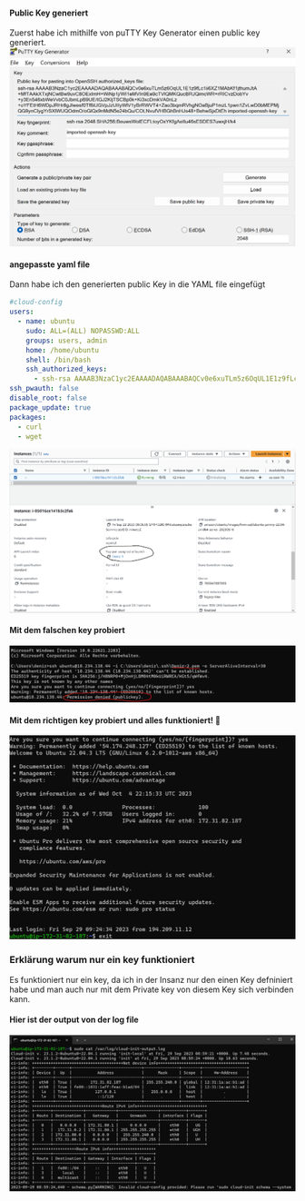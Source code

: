 #### Public Key generiert
Zuerst habe ich mithilfe von puTTY Key Generator einen public key generiert.
![Alt text](image-1.png)

#### angepasste yaml file
Dann habe ich den generierten public Key in die YAML file eingefügt
``` yaml
#cloud-config
users:
  - name: ubuntu
    sudo: ALL=(ALL) NOPASSWD:ALL
    groups: users, admin
    home: /home/ubuntu
    shell: /bin/bash
    ssh_authorized_keys:
      - ssh-rsa AAAAB3NzaC1yc2EAAAADAQABAAABAQCv0e6xuTLm5z6OqUL1E1z9fLc1ii6XZ1MAbKf1jthumJtA+MfTAAkXTxjNCwlBw9uvC8OExImH+WiNp1j/WI1eMVIn9Ee9cTVlQMKQucBRJQimcWR+rRICvzDobYv+y3En546xbWeVvbC0JbmLpB9UE/tGJ2KljTSCBp0k+Ki3xcDmkVA0nLz+oYFEtH6WDpJRHr8gJlwesf0Tf6iUGVpJzUIIyWlV1yBrRWVT4+Zao3bqmRVhgNOaBjuP1mzL1pwn1ZvLwD0bMEPMjQG9ynClygYrSXlWUQOdmO/oGlQx9nMdN5e24bQu/COLNvufVHBGhBnHJs48+BehwSjxDtEh imported-openssh-key
ssh_pwauth: false
disable_root: false 
package_update: true
packages:
  - curl 
  - wget 
```
![Alt text](../kn02/image-9.png)
#### Mit dem falschen key probiert
![Alt text](../kn02/image-11.png)

#### Mit dem richtigen key probiert und alles funktioniert! 🤯
![Alt text](image-4.png)

### Erklärung warum nur ein key funktioniert
Es funktioniert nur ein key, da ich in der Insanz nur den einen Key defniniert habe und man auch nur mit dem Private key von diesem Key sich verbinden kann.
#### Hier ist der output von der log file
![Alt text](image-5.png)